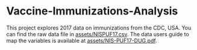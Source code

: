 # Vaccine-Immunizations-Analysis
This project explores 2017 data on immunizations from the CDC, USA.
You can find the raw data file in [assets/NISPUF17.csv](assets/NISPUF17.csv).
The data users guide to map the variables is available at [assets/NIS-PUF17-DUG.pdf](assets/NIS-PUF17-DUG.pdf).
